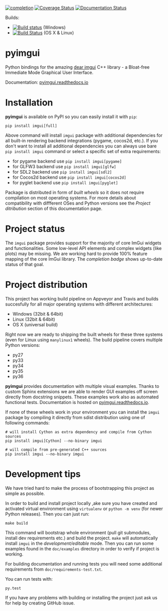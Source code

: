 [![completion](https://img.shields.io/badge/completion-72%25%20%28327%20of%20450%29-blue.svg)](https://github.com/swistakm/pyimgui)
[![Coverage Status](https://coveralls.io/repos/github/swistakm/pyimgui/badge.svg?branch=master)](https://coveralls.io/github/swistakm/pyimgui?branch=master)
[![Documentation Status](https://readthedocs.org/projects/pyimgui/badge/?version=latest)](https://pyimgui.readthedocs.io/en/latest/?badge=latest)

Builds:

* [![Build status](https://ci.appveyor.com/api/projects/status/s7pud6on7dww89iv?svg=true)](https://ci.appveyor.com/project/swistakm/pyimgui) (Windows)
* [![Build Status](https://travis-ci.org/swistakm/pyimgui.svg?branch=master)](https://travis-ci.org/swistakm/pyimgui) (OS X & Linux)


# pyimgui

Python bindings for the amazing
[dear imgui](https://github.com/ocornut/imgui) C++ library - a Bloat-free
Immediate Mode Graphical User Interface.

Documentation: [pyimgui.readthedocs.io](https://pyimgui.readthedocs.io/en/latest/index.html)

# Installation

**pyimgui** is available on PyPI so you can easily install it with `pip`:

    pip install imgui[full]

Above command will install `imgui` package with additional dependencies for all
built-in rendering backend integrations (pygame, cocos2d, etc.). If you don't
want to install all additional dependencies you can always use bare
`pip install imgui` command or select a specific set of extra requirements:

* for pygame backend use `pip install imgui[pygame]`
* for GLFW3 backend use `pip install imgui[glfw]`
* for SDL2 backend use `pip install imgui[sdl2]`
* for Cocos2d backend use `pip install imgui[cocos2d]`
* for pyglet backend use `pip install imgui[pyglet]`

Package is distributed in form of *built wheels* so it does not require
compilation on most operating systems. For more details about compatibility
with diffferent OSes and Python versions see the *Project ditribution*
section of this documentation page.


# Project status

The `imgui` package provides support for the majority of core ImGui widgets and
functionalities. Some low-level API elements and complex widgets (like plots)
may be missing. We are working hard to provide 100% feature mapping of the core
ImGui library. The *completion badge* shows up-to-date status of that goal.


# Project distribution

This project has working build pipeline on Appveyor and Travis and builds
succesfully for all major operating systems with different architectures:

* Windows (32bit & 64bit)
* Linux (32bit & 64bit)
* OS X (universal build)

Right now we are ready to shipping the built wheels for these three systems
(even for Linux using `manylinux1` wheels). The build pipeline covers multiple
Python versions:

* py27
* py33
* py34
* py35
* py36

**pyimgui** provides documentation with multiple visual examples.
Thanks to custom Sphinx extensions we are able to render GUI examples off
screen directly from docstring snippets. These examples work also as automated
functional tests. Documentation is hosted on
[pyimgui.readthedocs.io](https://pyimgui.readthedocs.io/en/latest/index.html).

If none of these wheels work in your environment you can install the `imgui`
package by compiling it directly from sdist distribution using one of following
commands:

    # will install Cython as extra dependency and compile from Cython sources
    pip install imgui[Cython] --no-binary imgui

    # will compile from pre-generated C++ sources
    pip install imgui --no-binary imgui


# Development tips
We have tried hard to make the process of bootstrapping this project as simple
as possible.

In order to build and install project locally ,ake sure you have created and
activated virtual environment using `virtualenv` or `python -m venv` (for newer
Python releases). Then you can just run:

    make build

This command will bootstrap whole environment (pull git submodules, install
dev requirements etc.) and build the project. `make` will automatically install
`imgui` in the *development/editable* mode. Then you can run some examples
found in the `doc/examples` directory in order to verify if project is working.

For building documentation and running tests you will need some additional
requirements from `doc/requirements-test.txt`.

You can run tests with:

    py.test


If you have any problems with building or installing the project just ask us
for help by creating GitHub issue.
